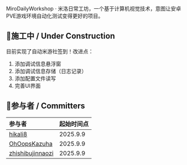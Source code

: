 MiroDailyWorkshop · 米洛日常工坊，一个基于计算机视觉技术，意图让安卓PVE游戏环境自动化测试变得更好的项目。



## 🚧施工中 / Under Construction

目前实现了自动米游社签到！改进点：

1. 添加调试信息悬浮窗
2. 添加调试信息存储（日志记录）
3. 添加配置文件读写
4. 完善UI界面



## 🙌参与者 / Committers

| 参与者                                                  | 起始时间点 |
| :------------------------------------------------------ | :--------- |
| [hikali8](https://github.com/hikali8)                   | 2025.9.9   |
| [OhOopsKazuha](https://github.com/OhOopsKazuha)         | 2025.9.9   |
| [zhishibujinnaozi](https://github.com/zhishibujinnaozi) | 2025.9.9   |

#### 